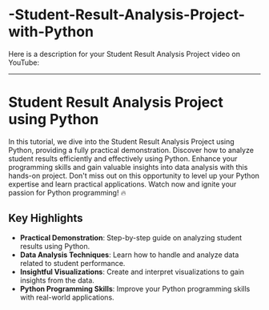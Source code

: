 # -Student-Result-Analysis-Project-with-Python
Here is a description for your Student Result Analysis Project video on YouTube:

---

# Student Result Analysis Project using Python

In this tutorial, we dive into the Student Result Analysis Project using Python, providing a fully practical demonstration. Discover how to analyze student results efficiently and effectively using Python. Enhance your programming skills and gain valuable insights into data analysis with this hands-on project. Don't miss out on this opportunity to level up your Python expertise and learn practical applications. Watch now and ignite your passion for Python programming! 🔥

## Key Highlights

- **Practical Demonstration**: Step-by-step guide on analyzing student results using Python.
- **Data Analysis Techniques**: Learn how to handle and analyze data related to student performance.
- **Insightful Visualizations**: Create and interpret visualizations to gain insights from the data.
- **Python Programming Skills**: Improve your Python programming skills with real-world applications.
